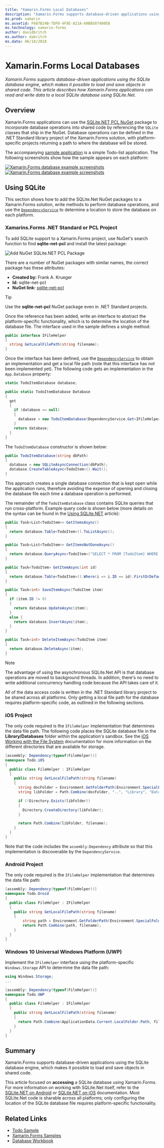 ```yaml
---
title: "Xamarin.Forms Local Databases"
description: "Xamarin.Forms supports database-driven applications using the SQLite database engine, which makes it possible to load and save objects in shared code. This article describes how Xamarin.Forms applications can read and write data to a local SQLite database using SQLite.Net."
ms.prod: xamarin
ms.assetid: F687B24B-7DF0-4F8E-A21A-A9BB507480EB
ms.technology: xamarin-forms
author: davidbritch
ms.author: dabritch
ms.date: 06/18/2018
---
```


# Xamarin.Forms Local Databases

_Xamarin.Forms supports database-driven applications using the SQLite database engine, which makes it possible to load and save objects in shared code. This article describes how Xamarin.Forms applications can read and write data to a local SQLite database using SQLite.Net._

## Overview

Xamarin.Forms applications can use the [SQLite.NET PCL NuGet](https://www.nuget.org/packages/sqlite-net-pcl/) package to incorporate database operations into shared code by referencing the `SQLite` classes that ship in the NuGet. Database operations can be defined in the .NET Standard library project of the Xamarin.Forms solution, with platform-specific projects returning a path to where the database will be stored.

The accompanying [sample application](https://github.com/xamarin/xamarin-forms-samples/tree/master/Todo) is a simple Todo-list application. The following screenshots show how the sample appears on each platform:

[![Xamarin.Forms database example screenshots](databases-images/todo-list-sml.png "TodoList First Page Screenshots")](databases-images/todo-list.png#lightbox "TodoList First Page Screenshots") [![Xamarin.Forms database example screenshots](databases-images/todo-list-sml.png "TodoList First Page Screenshots")](databases-images/todo-list.png#lightbox "TodoList First Page Screenshots")

<a name="Using_SQLite_with_PCL" />

## Using SQLite

This section shows how to add the SQLite.Net NuGet packages to a Xamarin.Forms solution, write methods to perform database operations, and use the [`DependencyService`](~/xamarin-forms/app-fundamentals/dependency-service/index.md) to determine a location to store the database on each platform.

<a name="XamarinForms_PCL_Project" />

### Xamarins.Forms .NET Standard or PCL Project

To add SQLite support to a Xamarin.Forms project, use NuGet's search function to find **sqlite-net-pcl** and install the latest package:

![Add NuGet SQLite.NET PCL Package](databases-images/vs2017-sqlite-pcl-nuget.png "Add NuGet SQLite.NET PCL Package")

There are a number of NuGet packages with similar names, the correct package has these attributes:

- **Created by:** Frank A. Krueger
- **Id:** sqlite-net-pcl
- **NuGet link:** [sqlite-net-pcl](https://www.nuget.org/packages/sqlite-net-pcl/)

> [!TIP]
> Use the **sqlite-net-pcl** NuGet package even in .NET Standard projects.

Once the reference has been added, write an interface to abstract the platform-specific functionality, which is to determine the location of the database file. The interface used in the sample defines a single method:

```csharp
public interface IFileHelper
{
  string GetLocalFilePath(string filename);
}
```

Once the interface has been defined, use the [`DependencyService`](~/xamarin-forms/app-fundamentals/dependency-service/index.md) to obtain an implementation and get a local file path (note that this interface has not been implemented yet). The following code gets an implementation in the `App.Database` property:

```csharp
static TodoItemDatabase database;

public static TodoItemDatabase Database
{
  get
  {
    if (database == null)
    {
      database = new TodoItemDatabase(DependencyService.Get<IFileHelper>().GetLocalFilePath("TodoSQLite.db3"));
    }
    return database;
  }
}
```

The `TodoItemDatabase` constructor is shown below:

```csharp
public TodoItemDatabase(string dbPath)
{
  database = new SQLiteAsyncConnection(dbPath);
  database.CreateTableAsync<TodoItem>().Wait();
}
```

This approach creates a single database connection that is kept open while the application runs, therefore avoiding the expense of opening and closing the database file each time a database operation is performed.

The remainder of the `TodoItemDatabase` class contains SQLite queries that run cross-platform. Example query code is shown below (more details on the syntax can be found in the
[Using SQLite.NET](~/cross-platform/app-fundamentals/index.md) article):

```csharp
public Task<List<TodoItem>> GetItemsAsync()
{
  return database.Table<TodoItem>().ToListAsync();
}

public Task<List<TodoItem>> GetItemsNotDoneAsync()
{
  return database.QueryAsync<TodoItem>("SELECT * FROM [TodoItem] WHERE [Done] = 0");
}

public Task<TodoItem> GetItemAsync(int id)
{
  return database.Table<TodoItem>().Where(i => i.ID == id).FirstOrDefaultAsync();
}

public Task<int> SaveItemAsync(TodoItem item)
{
  if (item.ID != 0)
  {
    return database.UpdateAsync(item);
  }
  else {
    return database.InsertAsync(item);
  }
}

public Task<int> DeleteItemAsync(TodoItem item)
{
  return database.DeleteAsync(item);
}
```

> [!NOTE]
> The advantage of using the asynchronous SQLite.Net API is that database operations are moved to background threads. In addition, there's no need to write additional concurrency handling code because the API takes care of it.

All of the data access code is written in the .NET Standard library project to be shared across all platforms. Only getting a local file path for the database requires platform-specific code, as outlined in the following sections.

<a name="PCL_iOS" />

### iOS Project

The only code required is the `IFileHelper` implementation that determines the data file path. The following code places the SQLite database file in the **Library/Databases** folder within the application's sandbox. See the [iOS Working with the File System](~/ios/app-fundamentals/file-system.md) documentation for more information on the different directories that are available for storage.

```csharp
[assembly: Dependency(typeof(FileHelper))]
namespace Todo.iOS
{
  public class FileHelper : IFileHelper
  {
    public string GetLocalFilePath(string filename)
    {
      string docFolder = Environment.GetFolderPath(Environment.SpecialFolder.Personal);
      string libFolder = Path.Combine(docFolder, "..", "Library", "Databases");

      if (!Directory.Exists(libFolder))
      {
        Directory.CreateDirectory(libFolder);
      }

      return Path.Combine(libFolder, filename);
    }
  }
}
```

Note that the code includes the `assembly:Dependency` attribute so that this implementation is discoverable by the `DependencyService`.

<a name="PCL_Android" />

### Android Project

The only code required is the `IFileHelper` implementation that determines the data file path:

```csharp
[assembly: Dependency(typeof(FileHelper))]
namespace Todo.Droid
{
  public class FileHelper : IFileHelper
  {
    public string GetLocalFilePath(string filename)
    {
        string path = Environment.GetFolderPath(Environment.SpecialFolder.Personal);
        return Path.Combine(path, filename);
    }
  }
}
```

<a name="PCL_UWP" />

### Windows 10 Universal Windows Platform (UWP)

Implement the `IFileHelper` interface using the platform-specific `Windows.Storage` API to determine the data file path:

```csharp
using Windows.Storage;
...

[assembly: Dependency(typeof(FileHelper))]
namespace Todo.UWP
{
  public class FileHelper : IFileHelper
  {
    public string GetLocalFilePath(string filename)
    {
      return Path.Combine(ApplicationData.Current.LocalFolder.Path, filename);
    }
  }
}
```

## Summary

Xamarin.Forms supports database-driven applications using the SQLite database engine, which makes it possible to load and save objects in shared code.

This article focused on **accessing** a SQLite database using Xamarin.Forms. For more information on working with SQLite.Net itself, refer to the [SQLite.NET on Android](~/android/data-cloud/data-access/using-sqlite-orm.md) or [SQLite.NET on iOS](~/ios/data-cloud/data/using-sqlite-orm.md) documentation. Most SQLite.Net code is sharable across all platforms; only configuring the location of the SQLite database file requires platform-specific functionality.

## Related Links

- [Todo Sample](https://developer.xamarin.com/samples/xamarin-forms/Todo/)
- [Xamarin.Forms Samples](https://developer.xamarin.com/samples/xamarin-forms/all/)
- [Database Workbook](https://developer.xamarin.com/workbooks/xamarin-forms/application-fundamentals/database/database.workbook)
